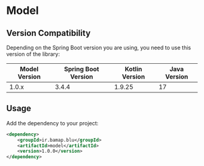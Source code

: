 # Model

## Version Compatibility
Depending on the Spring Boot version you are using, you need to use this version of the library:

| Model Version | Spring Boot Version | Kotlin Version | Java Version |
|---------------|---------------------|----------------|--------------|
| 1.0.x         | 3.4.4               | 1.9.25         | 17           |

## Usage

Add the dependency to your project:

```xml
<dependency>
    <groupId>ir.bamap.blu</groupId>
    <artifactId>model</artifactId>
    <version>1.0.0</version>
</dependency>
```